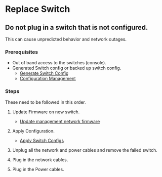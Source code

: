 # Replace Switch

## Do not plug in a switch that is not configured.

This can cause unpredicted behavior and network outages.

### Prerequisites 

- Out of band access to the switches (console).
- Generated Switch config or backed up switch config.
  - [Generate Switch Config](generate_switch_configs.md)
  - [Configuration Management](config_management.md)

### Steps

These need to be followed in this order.

1. Update Firmware on new switch.
    - [Update management network firmware](firmware/update_management_network_firmware.md)
1. Apply Configuration.
    - [Apply Switch Configs](apply_switch_configs.md)

1. Unplug all the network and power cables and remove the failed switch.
1. Plug in the network cables.
1. Plug in the Power cables.
